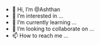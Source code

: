 - 👋 Hi, I’m @Ashthan
- 👀 I’m interested in ...
- 🌱 I’m currently learning ...
- 💞️ I’m looking to collaborate on ...
- 📫 How to reach me ...

<!---
Ashthan/Ashthan is a ✨ special ✨ repository because its `README.md` (this file) appears on your GitHub profile.
You can click the Preview link to take a look at your changes.
--->

